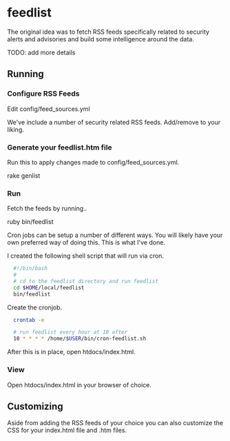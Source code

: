 # feedlist #

The original idea was to fetch RSS feeds specifically related to security
alerts and advisories and build some intelligence around the data.

TODO: add more details


## Running ##

### Configure RSS Feeds ###

Edit config/feed_sources.yml

We've include a number of security related RSS feeds. Add/remove to your liking.


### Generate your feedlist.htm file ###

Run this to apply changes made to config/feed_sources.yml.

  rake genlist


### Run ###

Fetch the feeds by running..

  ruby bin/feedlist

Cron jobs can be setup a number of different ways. You will likely have your own
preferred way of doing this. This is what I've done.

I created the following shell script that will run via cron.

```bash
  #!/bin/bash
  #
  # cd to the feedlist directory and run feedlist
  cd $HOME/local/feedlist
  bin/feedlist
```

Create the cronjob.

```bash
  crontab -e
```

```bash  
  # run feedlist every hour at 10 after
  10 * * * * /home/$USER/bin/cron-feedlist.sh
```

After this is in place, open htdocs/index.html.


### View ###

Open htdocs/index.html in your browser of choice.


## Customizing ##

Aside from adding the RSS feeds of your choice you can also customize the CSS
for your index.html file and .htm files.


